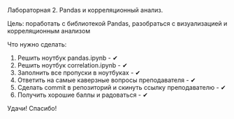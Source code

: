 Лабораторная 2. Pandas и корреляционный анализ.

Цель: поработать с библиотекой Pandas, разобраться с визуализацией и корреляционным анализом

Что нужно сделать:
1. Решить ноутбук pandas.ipynb - ✔
2. Решить ноутбук correlation.ipynb - ✔
3. Заполнить все пропуски в ноутбуках - ✔
4. Ответить на самые каверзные вопросы преподавателя - ✔
5. Сделать commit в репозиторий и скинуть ссылку преподавателю - ✔
6. Получить хорошие баллы и радоваться - ✔

Удачи! Спасибо!